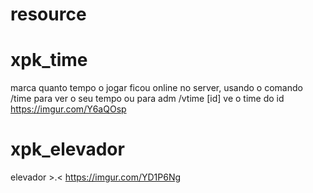 # resource

# xpk_time
marca quanto tempo o jogar ficou online no server, usando o comando /time para ver o seu tempo ou para adm /vtime [id] ve o time do id
https://imgur.com/Y6aQOsp
# xpk_elevador
elevador >.<
https://imgur.com/YD1P6Ng
